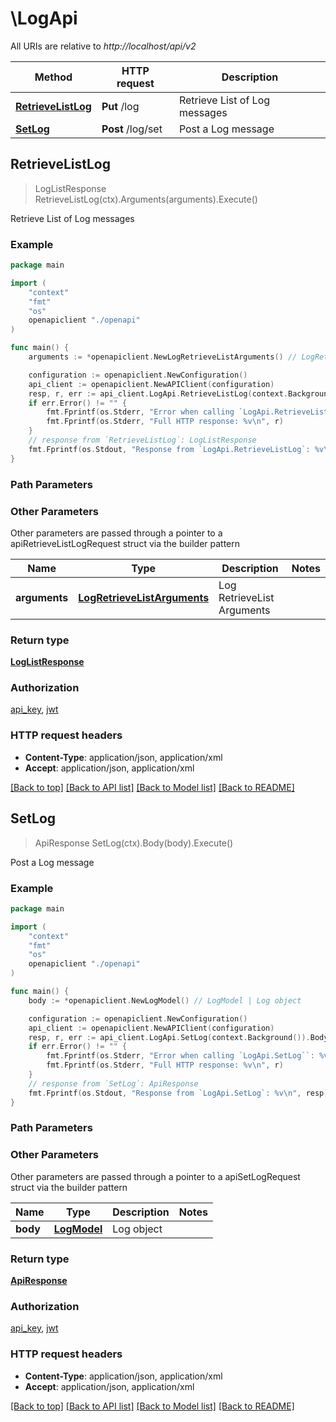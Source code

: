# \LogApi

All URIs are relative to *http://localhost/api/v2*

Method | HTTP request | Description
------------- | ------------- | -------------
[**RetrieveListLog**](LogApi.md#RetrieveListLog) | **Put** /log | Retrieve List of Log messages
[**SetLog**](LogApi.md#SetLog) | **Post** /log/set | Post a Log message



## RetrieveListLog

> LogListResponse RetrieveListLog(ctx).Arguments(arguments).Execute()

Retrieve List of Log messages



### Example

```go
package main

import (
    "context"
    "fmt"
    "os"
    openapiclient "./openapi"
)

func main() {
    arguments := *openapiclient.NewLogRetrieveListArguments() // LogRetrieveListArguments | Log RetrieveList Arguments

    configuration := openapiclient.NewConfiguration()
    api_client := openapiclient.NewAPIClient(configuration)
    resp, r, err := api_client.LogApi.RetrieveListLog(context.Background()).Arguments(arguments).Execute()
    if err.Error() != "" {
        fmt.Fprintf(os.Stderr, "Error when calling `LogApi.RetrieveListLog``: %v\n", err)
        fmt.Fprintf(os.Stderr, "Full HTTP response: %v\n", r)
    }
    // response from `RetrieveListLog`: LogListResponse
    fmt.Fprintf(os.Stdout, "Response from `LogApi.RetrieveListLog`: %v\n", resp)
}
```

### Path Parameters



### Other Parameters

Other parameters are passed through a pointer to a apiRetrieveListLogRequest struct via the builder pattern


Name | Type | Description  | Notes
------------- | ------------- | ------------- | -------------
 **arguments** | [**LogRetrieveListArguments**](LogRetrieveListArguments.md) | Log RetrieveList Arguments | 

### Return type

[**LogListResponse**](LogListResponse.md)

### Authorization

[api_key](../README.md#api_key), [jwt](../README.md#jwt)

### HTTP request headers

- **Content-Type**: application/json, application/xml
- **Accept**: application/json, application/xml

[[Back to top]](#) [[Back to API list]](../README.md#documentation-for-api-endpoints)
[[Back to Model list]](../README.md#documentation-for-models)
[[Back to README]](../README.md)


## SetLog

> ApiResponse SetLog(ctx).Body(body).Execute()

Post a Log message



### Example

```go
package main

import (
    "context"
    "fmt"
    "os"
    openapiclient "./openapi"
)

func main() {
    body := *openapiclient.NewLogModel() // LogModel | Log object

    configuration := openapiclient.NewConfiguration()
    api_client := openapiclient.NewAPIClient(configuration)
    resp, r, err := api_client.LogApi.SetLog(context.Background()).Body(body).Execute()
    if err.Error() != "" {
        fmt.Fprintf(os.Stderr, "Error when calling `LogApi.SetLog``: %v\n", err)
        fmt.Fprintf(os.Stderr, "Full HTTP response: %v\n", r)
    }
    // response from `SetLog`: ApiResponse
    fmt.Fprintf(os.Stdout, "Response from `LogApi.SetLog`: %v\n", resp)
}
```

### Path Parameters



### Other Parameters

Other parameters are passed through a pointer to a apiSetLogRequest struct via the builder pattern


Name | Type | Description  | Notes
------------- | ------------- | ------------- | -------------
 **body** | [**LogModel**](LogModel.md) | Log object | 

### Return type

[**ApiResponse**](ApiResponse.md)

### Authorization

[api_key](../README.md#api_key), [jwt](../README.md#jwt)

### HTTP request headers

- **Content-Type**: application/json, application/xml
- **Accept**: application/json, application/xml

[[Back to top]](#) [[Back to API list]](../README.md#documentation-for-api-endpoints)
[[Back to Model list]](../README.md#documentation-for-models)
[[Back to README]](../README.md)

